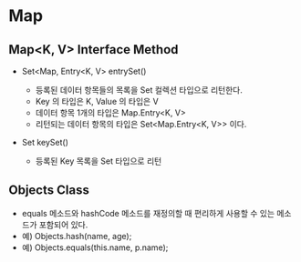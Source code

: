 # Map

## Map<K, V> Interface Method
* Set<Map, Entry<K, V> entrySet()
    * 등록된 데이터 항목들의 목록을 Set 컬렉션 타입으로 리턴한다.
    * Key 의 타입은 K, Value 의 타입은 V
    * 데이터 항목 1개의 타입은 Map.Entry<K, V>
    * 리턴되는 데이터 항목의 타입은 Set<Map.Entry<K, V>> 이다.

* Set keySet()
    * 등록된 Key 목록을 Set 타입으로 리턴

## Objects Class
* equals 메소드와 hashCode 메소드를 재정의할 때 편리하게 사용할 수 있는 메소드가 포함되어 있다.
* 예) Objects.hash(name, age);
* 예) Objects.equals(this.name, p.name);